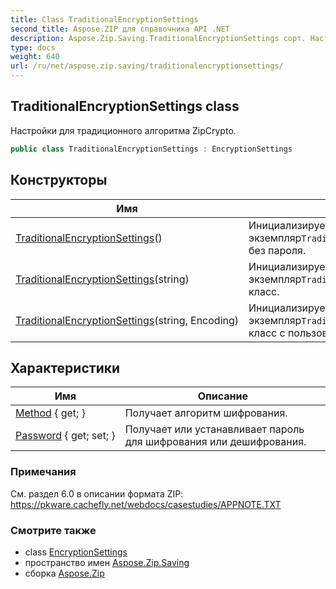 ```yaml
---
title: Class TraditionalEncryptionSettings
second_title: Aspose.ZIP для справочника API .NET
description: Aspose.Zip.Saving.TraditionalEncryptionSettings сорт. Настройки для традиционного алгоритма ZipCrypto.
type: docs
weight: 640
url: /ru/net/aspose.zip.saving/traditionalencryptionsettings/
---
```

## TraditionalEncryptionSettings class

Настройки для традиционного алгоритма ZipCrypto.

```csharp
public class TraditionalEncryptionSettings : EncryptionSettings
```

## Конструкторы

| Имя | Описание |
| --- | --- |
| [TraditionalEncryptionSettings](traditionalencryptionsettings/#constructor)() | Инициализирует новый экземпляр`TraditionalEncryptionSettings`класс без пароля. |
| [TraditionalEncryptionSettings](traditionalencryptionsettings/#constructor_1)(string) | Инициализирует новый экземпляр`TraditionalEncryptionSettings` класс. |
| [TraditionalEncryptionSettings](traditionalencryptionsettings/#constructor_2)(string, Encoding) | Инициализирует новый экземпляр`TraditionalEncryptionSettings` класс с пользовательской кодировкой. |

## Характеристики

| Имя | Описание |
| --- | --- |
| [Method](../../aspose.zip.saving/encryptionsettings/method/) { get; } | Получает алгоритм шифрования. |
| [Password](../../aspose.zip.saving/encryptionsettings/password/) { get; set; } | Получает или устанавливает пароль для шифрования или дешифрования. |

### Примечания

См. раздел 6.0 в описании формата ZIP: https://pkware.cachefly.net/webdocs/casestudies/APPNOTE.TXT

### Смотрите также

* class [EncryptionSettings](../encryptionsettings/)
* пространство имен [Aspose.Zip.Saving](../../aspose.zip.saving/)
* сборка [Aspose.Zip](../../)


